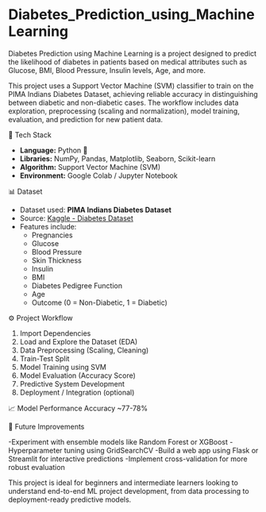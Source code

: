 # Diabetes_Prediction_using_MachineLearning
Diabetes Prediction using Machine Learning is a project designed to predict the likelihood of diabetes in patients based on medical attributes such as Glucose, BMI, Blood Pressure, Insulin levels, Age, and more.

This project uses a Support Vector Machine (SVM) classifier to train on the PIMA Indians Diabetes Dataset, achieving reliable accuracy in distinguishing between diabetic and non-diabetic cases. The workflow includes data exploration, preprocessing (scaling and normalization), model training, evaluation, and prediction for new patient data.

🧠 Tech Stack
- **Language:** Python 🐍  
- **Libraries:** NumPy, Pandas, Matplotlib, Seaborn, Scikit-learn  
- **Algorithm:** Support Vector Machine (SVM)  
- **Environment:** Google Colab / Jupyter Notebook

📊 Dataset
- Dataset used: **PIMA Indians Diabetes Dataset**  
- Source: [Kaggle - Diabetes Dataset](https://www.kaggle.com/datasets/uciml/pima-indians-diabetes-database)  
- Features include:
  - Pregnancies  
  - Glucose  
  - Blood Pressure  
  - Skin Thickness  
  - Insulin  
  - BMI  
  - Diabetes Pedigree Function  
  - Age  
  - Outcome (0 = Non-Diabetic, 1 = Diabetic)
 
⚙️ Project Workflow
1. Import Dependencies  
2. Load and Explore the Dataset (EDA)  
3. Data Preprocessing (Scaling, Cleaning)  
4. Train-Test Split  
5. Model Training using SVM  
6. Model Evaluation (Accuracy Score)  
7. Predictive System Development  
8. Deployment / Integration (optional)

📈 Model Performance
Accuracy ~77-78%

🔮 Future Improvements

-Experiment with ensemble models like Random Forest or XGBoost
-Hyperparameter tuning using GridSearchCV
-Build a web app using Flask or Streamlit for interactive predictions
-Implement cross-validation for more robust evaluation

This project is ideal for beginners and intermediate learners looking to understand end-to-end ML project development, from data processing to deployment-ready predictive models.
